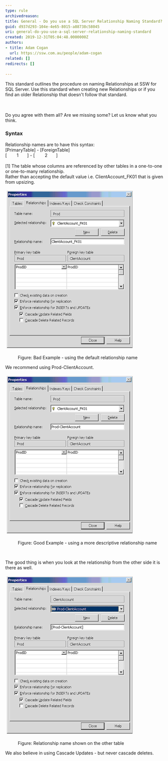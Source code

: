 ```yaml
---
type: rule
archivedreason: 
title: General - Do you use a SQL Server Relationship Naming Standard?
guid: d937d293-104e-4e65-8015-a88738c58045
uri: general-do-you-use-a-sql-server-relationship-naming-standard
created: 2019-12-31T05:04:48.0000000Z
authors:
- title: Adam Cogan
  url: https://ssw.com.au/people/adam-cogan
related: []
redirects: []

---
```



​This standard outlines the procedure on naming Relationships at SSW for SQL Server. Use this standard when creating new Relationships or if you find an older Relationship that doesn't follow that standard.<br>
<br><excerpt class='endintro'></excerpt><br>
<p>​​Do you agree with them all? Are we missing some? Let us know what you think.<br></p><h3 class="ssw15-rteElement-H3">Syntax</h3><p>Relationship names are to have this syntax:<br>[PrimaryTable] - [ForeignTable]<br>[        1       ] - [        2       ]<br><br>[1] The table whose columns are referenced by other tables in a one-to-one or one-to-many relationship.<br>Rather than accepting the default value i.e. ClientAccount_FK01 that is given from upsizing.</p><dl class="ssw15-rteElement-ImageArea"><img src="imgRelationshipPic1.gif" alt="" style="margin:5px;" /></dl><dd class="ssw15-rteElement-FigureBad">Figure: Bad Example - using the default relationship name<br></dd><p class="ssw15-rteElement-P">​We recommend using Prod-ClientAccount.<br></p><dl class="ssw15-rteElement-ImageArea"><img src="imgRelationshipPic2.gif" alt="" style="margin:5px;" /></dl><dd class="ssw15-rteElement-FigureGood">Figure: Good Example - using a more descriptive relationship name<br></dd><p><br></p><p>​The good thing is when you look at the relationship from the other side it is there as well.</p><dl class="ssw15-rteElement-ImageArea"><img src="imgRelationshipPic3.gif" alt="" style="margin:5px;" /></dl><dd class="ssw15-rteElement-FigureNormal">Figure: Relationship name shown on the other table<br></dd><p class="ssw15-rteElement-P">We also believe in using Cascade Updates - but never cascade deletes.<br></p>


